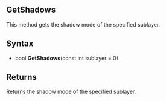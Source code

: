 ## GetShadows

This method gets the shadow mode of the specified sublayer.

## Syntax

- bool **GetShadows**(const int sublayer = 0)

## Returns

Returns the shadow mode of the specified sublayer.
